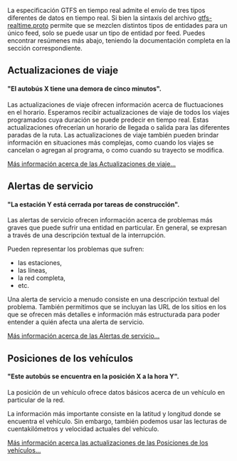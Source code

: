 La especificación GTFS en tiempo real admite el envío de tres tipos diferentes de datos en tiempo real. Si bien la sintaxis del archivo [gtfs-realtime.proto](gtfs-realtime.proto) permite que se mezclen distintos tipos de entidades para un único feed, solo se puede usar un tipo de entidad por feed. Puedes encontrar resúmenes más abajo, teniendo la documentación completa en la sección correspondiente.

## Actualizaciones de viaje

#### "El autobús X tiene una demora de cinco minutos".

Las actualizaciones de viaje ofrecen información acerca de fluctuaciones en el horario. Esperamos recibir actualizaciones de viaje de todos los viajes programados cuya duración se puede predecir en tiempo real. Estas actualizaciones ofrecerían un horario de llegada o salida para las diferentes paradas de la ruta. Las actualizaciones de viaje también pueden brindar información en situaciones más complejas, como cuando los viajes se cancelan o agregan al programa, o como cuando su trayecto se modifica.

[Más información acerca de las Actualizaciones de viaje...](trip-updates.md)

## Alertas de servicio

#### "La estación Y está cerrada por tareas de construcción".

Las alertas de servicio ofrecen información acerca de problemas más graves que puede sufrir una entidad en particular. En general, se expresan a través de una descripción textual de la interrupción.

Pueden representar los problemas que sufren:

*   las estaciones,
*   las líneas,
*   la red completa,
*   etc.

Una alerta de servicio a menudo consiste en una descripción textual del problema. También permitimos que se incluyan las URL de los sitios en los que se ofrecen más detalles e información más estructurada para poder entender a quién afecta una alerta de servicio.

[Más información acerca de las Alertas de servicio...](service-alerts.md)

## Posiciones de los vehículos

#### "Este autobús se encuentra en la posición X a la hora Y".

La posición de un vehículo ofrece datos básicos acerca de un vehículo en particular de la red.

La información más importante consiste en la latitud y longitud donde se encuentra el vehículo. Sin embargo, también podemos usar las lecturas de cuentakilómetros y velocidad actuales del vehículo.

[Más información acerca las actualizaciones de las Posiciones de los vehículos...](vehicle-positions.md)
